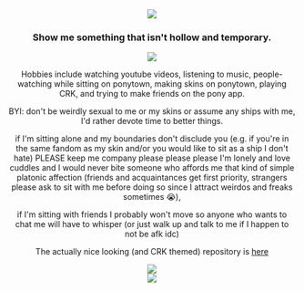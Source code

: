 <div align="center">
  <img src="https://64.media.tumblr.com/43f6f6c2a1aedea3198f971ba73e2893/741d6bf6364cc704-ff/s400x600/3c90436b7f2152e2bd511beabc8bc6f0f6d2e9a1.gifv">
</div>

<h3 align="center">Show me something that isn't hollow and temporary.</h3>

<div align="center">
  <img src="https://64.media.tumblr.com/6d0310c37a6f036f5ec186179d546f91/480f3a60a3e0c711-5d/s2048x3072/43ec236aec5869b5ba88c40018ce4fffa78c6cf5.pnj">
</div>

<p align="center">Hobbies include watching youtube videos, listening to music, people-watching while sitting on ponytown, making skins on ponytown, playing CRK, and trying to make friends on the pony app.</p>

<p align="center">BYI: don't be weirdly sexual to me or my skins or assume any ships with me, I'd rather devote time to better things.</p>

<p align="center">if I'm sitting alone and my boundaries don't disclude you (e.g. if you're in the same fandom as my skin and/or you would like to sit as a ship I don't hate) PLEASE keep me company please please please I'm lonely and love cuddles and I would never bite someone who affords me that kind of simple platonic affection (friends and acquaintances get first priority, strangers please ask to sit with me before doing so since I attract weirdos and freaks sometimes 😭),</p>

<p align="center">if I'm sitting with friends I probably won't move so anyone who wants to chat me will have to whisper (or just walk up and talk to me if I happen to not be afk idc)</p>

<p align="center">The actually nice looking (and CRK themed) repository is 
<a href="https://www.github.com/lonelybluebird">here</a>
</p>

<div align="center">
  <img src="https://64.media.tumblr.com/b9e834d7d868185bc2e58204d1bdf50b/f67dc2cf4a1bcd9a-9e/s400x600/ef1371ff9662bf832a4b1e2a9f41fded3fe8bdff.gifv">
</div>

<div align="center">
  <img src="https://64.media.tumblr.com/484468f9193805f8add74dd6c47a7926/42c48bd6dd080535-a2/s2048x3072/f7bf8b3c81761abb993b7475c776d7d947c73e0c.pnj">
</div>
